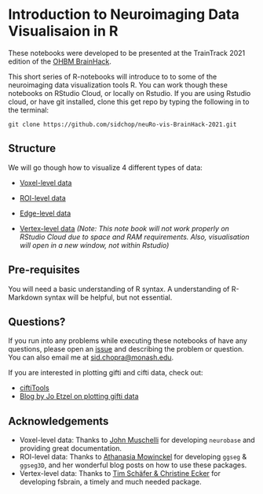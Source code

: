 Introduction to Neuroimaging Data Visualisaion in R
================

These notebooks were developed to be presented at the TrainTrack 2021
edition of the [OHBM BrainHack](https://ohbm.github.io/hackathon2021/).

This short series of R-notebooks will introduce to to some of the
neuroimaging data visualization tools R. You can work though these
notebooks on RStudio Cloud, or locally on Rstudio. If you are using
Rstudio cloud, or have git installed, clone this get repo by typing the
following in to the terminal:

`git clone https://github.com/sidchop/neuRo-vis-BrainHack-2021.git`

## Structure

We will go though how to visualize 4 different types of data:

-   [Voxel-level
    data](https://github.com/sidchop/neuRo-vis-BrainHack-2021/blob/main/nifti.Rmd)  

-   [ROI-level
    data](https://github.com/sidchop/neuRo-vis-BrainHack-2021/blob/main/roi.Rmd)  

-   [Edge-level
    data](https://github.com/sidchop/neuRo-vis-BrainHack-2021/blob/main/edge.Rmd)  

-   [Vertex-level
    data](https://github.com/sidchop/neuRo-vis-BrainHack-2021/blob/main/vertex.Rmd)
    *(Note: This note book will not work properly on RStudio Cloud due
    to space and RAM requirements. Also, visualisation will open in a
    new window, not within Rstudio)*  

## Pre-requisites

You will need a basic understanding of R syntax. A understanding of
R-Markdown syntax will be helpful, but not essential.

## Questions?

If you run into any problems while executing these notebooks of have any
questions, please open an
[issue](https://github.com/sidchop/neuRo-vis-BrainHack-2021/issues) and
describing the problem or question. You can also email me at
<sid.chopra@monash.edu>.

If you are interested in plotting gifti and cifti data, check out:

-   [ciftiTools](https://github.com/mandymejia/ciftiTools)
-   [Blog by Jo Etzel on plotting gifti
    data](https://mvpa.blogspot.com/2020/03/volume-and-surface-brain-plotting-knitr.html)

## Acknowledgements

-   Voxel-level data: Thanks to [John
    Muschelli](https://github.com/muschellij2) for developing
    `neurobase` and providing great documentation.
-   ROI-level data: Thanks to [Athanasia
    Mowinckel](https://github.com/Athanasiamo) for developing `ggseg` &
    `ggseg3D`, and her wonderful blog posts on how to use these
    packages.
-   Vertex-level data: Thanks to [Tim Schäfer & Christine
    Ecker](https://github.com/dfsp-spirit/fsbrain) for developing
    fsbrain, a timely and much needed package.
